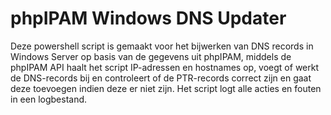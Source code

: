 # phpIPAM Windows DNS Updater
Deze powershell script is gemaakt voor het bijwerken van DNS records in Windows Server op basis van de gegevens uit phpIPAM, middels de phpIPAM API haalt het script IP-adressen en hostnames op, voegt of werkt de DNS-records bij en controleert of de PTR-records correct zijn en gaat deze toevoegen indien deze er niet zijn.
Het script logt alle acties en fouten in een logbestand. 